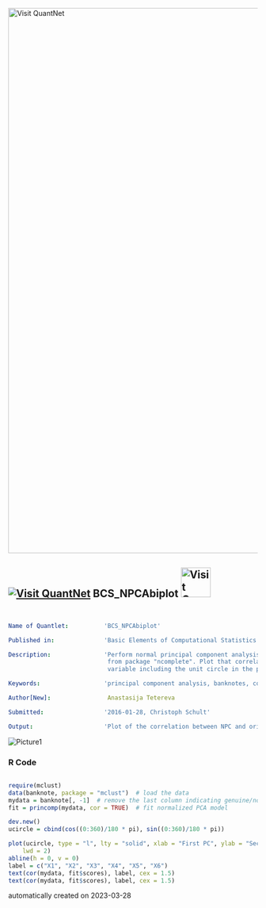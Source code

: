 [<img src="https://github.com/QuantLet/Styleguide-and-FAQ/blob/master/pictures/banner.png" width="1100" alt="Visit QuantNet">](http://quantlet.de/)

## [<img src="https://github.com/QuantLet/Styleguide-and-FAQ/blob/master/pictures/qloqo.png" alt="Visit QuantNet">](http://quantlet.de/) **BCS_NPCAbiplot** [<img src="https://github.com/QuantLet/Styleguide-and-FAQ/blob/master/pictures/QN2.png" width="60" alt="Visit QuantNet 2.0">](http://quantlet.de/)

```yaml


Name of Quantlet:          'BCS_NPCAbiplot'

Published in:              'Basic Elements of Computational Statistics'

Description:               'Perform normal principal component analysis (PCA) on the data "banknotes"
                            from package "ncomplete". Plot that correlation of the NPCs and the originial
                            variable including the unit circle in the plot for reference.'

Keywords:                  'principal component analysis, banknotes, correlation, unit circle, plot'

Author[New]:                Anastasija Tetereva

Submitted:                 '2016-01-28, Christoph Schult'

Output:                    'Plot of the correlation between NPC and original variable on a unit circle.'

```

![Picture1](BCS_NPCAbiplot.png)

### R Code
```r

require(mclust)
data(banknote, package = "mclust")  # load the data
mydata = banknote[, -1]  # remove the last column indicating genuine/not genuine
fit = princomp(mydata, cor = TRUE)  # fit normalized PCA model

dev.new()
ucircle = cbind(cos((0:360)/180 * pi), sin((0:360)/180 * pi))

plot(ucircle, type = "l", lty = "solid", xlab = "First PC", ylab = "Second PC", cex.lab = 1.5, cex.axis = 1, cex.main = 1, 
    lwd = 2)
abline(h = 0, v = 0)
label = c("X1", "X2", "X3", "X4", "X5", "X6")
text(cor(mydata, fit$scores), label, cex = 1.5)
text(cor(mydata, fit$scores), label, cex = 1.5)
```

automatically created on 2023-03-28